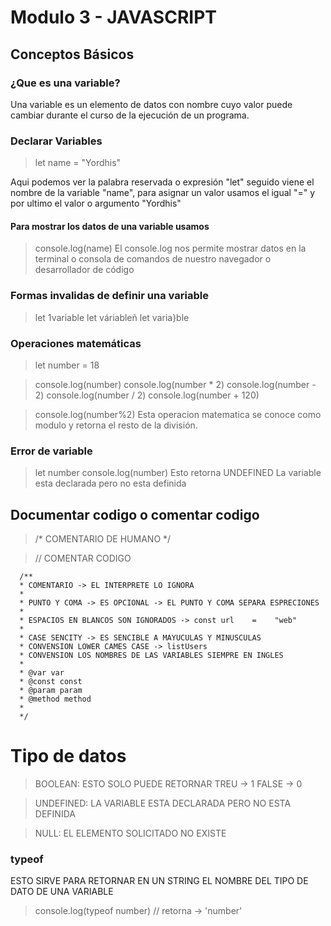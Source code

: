 # Modulo 3 - JAVASCRIPT

## Conceptos Básicos

### ¿Que es una variable?
Una variable es un elemento de datos con nombre cuyo valor puede cambiar durante el curso de la ejecución de un programa.

### Declarar Variables

> let name = "Yordhis"

Aqui podemos ver la palabra reservada o expresión "let"
seguido viene el nombre de la variable "name",
para asignar un valor usamos el igual "="
y por ultimo el valor o argumento "Yordhis"

#### Para mostrar los datos de una variable usamos

> console.log(name) 
El console.log nos permite mostrar datos en la terminal o consola de comandos de nuestro navegador o desarrollador de código

### Formas invalidas de definir una variable

> let 1variable
> let váriableñ
> let varia}ble

### Operaciones matemáticas

> let number = 18

> console.log(number) 
> console.log(number * 2) 
> console.log(number - 2) 
> console.log(number / 2) 
> console.log(number + 120) 

> console.log(number%2) 
Esta operacion matematica se conoce como modulo y retorna el resto de la división. 

### Error de variable

> let number
> console.log(number) Esto retorna UNDEFINED
La variable esta declarada pero no esta definida

## Documentar codigo o comentar codigo

> /* COMENTARIO DE HUMANO */

> // COMENTAR CODIGO

~~~
  /**
  * COMENTARIO -> EL INTERPRETE LO IGNORA 
  * 
  * PUNTO Y COMA -> ES OPCIONAL -> EL PUNTO Y COMA SEPARA ESPRECIONES
  * 
  * ESPACIOS EN BLANCOS SON IGNORADOS -> const url    =    "web"
  * 
  * CASE SENCITY -> ES SENCIBLE A MAYUCULAS Y MINUSCULAS 
  * CONVENSION LOWER CAMES CASE -> listUsers 
  * CONVENSION LOS NOMBRES DE LAS VARIABLES SIEMPRE EN INGLES
  * 
  * @var var
  * @const const
  * @param param
  * @method method
  * 
  */
 ~~~


# Tipo de datos

> BOOLEAN: ESTO SOLO PUEDE RETORNAR
> TREU -> 1
> FALSE -> 0
 

> UNDEFINED: LA VARIABLE ESTA DECLARADA PERO NO ESTA DEFINIDA

> NULL: EL ELEMENTO SOLICITADO NO EXISTE

### typeof 
 ESTO SIRVE PARA RETORNAR EN UN STRING 
 EL NOMBRE DEL TIPO DE DATO DE UNA VARIABLE

> console.log(typeof number) // retorna -> 'number'